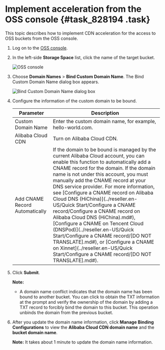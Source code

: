 # Implement acceleration from the OSS console {#task_828194 .task}

This topic describes how to implement CDN acceleration for the access to OSS buckets from the OSS console.

1.  Log on to the [OSS console](https://oss.console.aliyun.com/overview).
2.  In the left-side **Storage Space** list, click the name of the target bucket. 

    ![OSS console](http://static-aliyun-doc.oss-cn-hangzhou.aliyuncs.com/assets/img/669803/156860459250559_en-US.png)

3.  Choose **Domain Names** \> **Bind Custom Domain Name**. The Bind Custom Domain Name dialog box appears. 

    ![Bind Custom Domain Name dialog box](http://static-aliyun-doc.oss-cn-hangzhou.aliyuncs.com/assets/img/615645/156860459449828_en-US.png)

4.  Configure the information of the custom domain to be bound. 

    |Parameter|Description|
    |---------|-----------|
    |Custom Domain Name|Enter the custom domain name, for example, hello-world.com.|
    |Alibaba Cloud CDN|Turn on Alibaba Cloud CDN.|
    |Add CNAME Record Automatically|If the domain to be bound is managed by the current Alibaba Cloud account, you can enable this function to automatically add a CNAME record for the domain. If the domain name is not under this account, you must manually add the CNAME record at your DNS service provider. For more information, see [Configure a CNAME record on Alibaba Cloud DNS \(HiChina\)](../reseller.en-US/Quick Start/Configure a CNAME record/Configure a CNAME record on Alibaba Cloud DNS (HiChina).md#), [Configure a CNAME on Tencent Cloud \(DNSPod\)](../reseller.en-US/Quick Start/Configure a CNAME record/[DO NOT TRANSLATE].md#), or [Configure a CNAME on Xinnet](../reseller.en-US/Quick Start/Configure a CNAME record/[DO NOT TRANSLATE].md#).|

5.  Click **Submit**. 

    **Note:** 

    -   A domain name conflict indicates that the domain name has been bound to another bucket. You can click to obtain the TXT information at the prompt and verify the ownership of the domain by adding a TXT record to forcibly bind the domain to this bucket. This operation unbinds the domain from the previous bucket.
6.  After you update the domain name information, click **Manage Binding Configurations** to view the **Alibaba Cloud CDN domain name** and the **bucket domain name**. 

    **Note:** It takes about 1 minute to update the domain name information.


